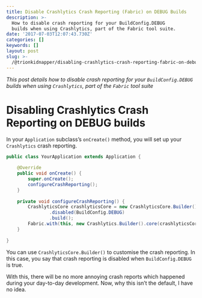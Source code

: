 ```yaml
---
title: Disable Crashlytics Crash Reporting (Fabric) on DEBUG Builds
description: >-
  How to disable crash reporting for your BuildConfig.DEBUG
  builds when using Crashlytics, part of the Fabric tool suite.
date: '2017-07-03T12:07:43.730Z'
categories: []
keywords: []
layout: post
slug: >-
  /@trionkidnapper/disabling-crashlytics-crash-reporting-fabric-on-debug-builds-aee6fdc34a57
---
```


_This post details how to disable crash reporting for your `BuildConfig.DEBUG` builds when using `Crashlytics`, part of the `Fabric` tool suite_

# Disabling Crashlytics Crash Reporting on DEBUG builds

In your `Application` subclass’s `onCreate()` method, you will set up your `Crashlytics` crash reporting.

```java
public class YourApplication extends Application {

    @Override
    public void onCreate() {
        super.onCreate();
        configureCrashReporting();
    }
    
    private void configureCrashReporting() {
        CrashlyticsCore crashlyticsCore = new CrashlyticsCore.Builder()
                .disabled(BuildConfig.DEBUG)
                .build();
        Fabric.with(this, new Crashlytics.Builder().core(crashlyticsCore).build());
    }
    
}
```

You can use `CrashlyticsCore.Builder()` to customise the crash reporting. In this case, you say that crash reporting is disabled when `BuildConfig.DEBUG` is true.

With this, there will be no more annoying crash reports which happened during your day-to-day development. Now, why this isn’t the default, I have no idea.